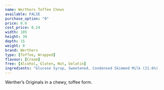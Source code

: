 ```yaml
---
name: Werthers Toffee Chews
available: FALSE
purchase_option: "0"
price: 0.6
cost_price: 0.24
width: 105
height: 30
depth: 15
weight: 0
brand: Werthers
type: [Toffee, Wrapped]
flavour: [Cream]
free: [Alcohol, Gluten, Nut, Gelatin]
ingredients: "Glucose Syrup, Sweetened, Condensed Skimmed Milk (21.6%), Sugar, Vegetable Fat, Humectant: Sorbitol Syrup, Whey Powder, Cream (3.9%), Condensed Whey, Butter (2.5%), Salt, Cane Sugar Syrup. Emulsifier: Soya Lecithin, Flavouring"
---
```

Werther’s Originals in a chewy, toffee form.